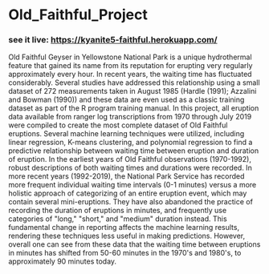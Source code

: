 # Old_Faithful_Project
### see it live: https://kyanite5-faithful.herokuapp.com/

Old Faithful Geyser in Yellowstone National Park is a unique hydrothermal feature that gained its name from its reputation for erupting very regularly approximately every hour. In recent years, the waiting time has fluctuated considerably. Several studies have addressed this relationship using a small dataset of 272 measurements taken in August 1985 (Hardle (1991); Azzalini and Bowman (1990)) and these data are even used as a classic training dataset as part of the R program training manual. In this project, all eruption data available from ranger log transcriptions from 1970 through July 2019 were compiled to create the most complete dataset of Old Faithful eruptions. Several machine learning techniques were utilized, including linear regression, K-means clustering, and polynomial regression to find a predictive relationship between waiting time between eruption and duration of eruption. In the earliest years of Old Faithful observations (1970-1992), robust descriptions of both waiting times and durations were recorded. In more recent years (1992-2019), the National Park Service has recorded more frequent individual waiting time intervals (0-1 minutes) versus a more holistic approach of categorizing of an entire eruption event, which may contain several mini-eruptions. They have also abandoned the practice of recording the duration of eruptions in minutes, and frequently use categories of "long," "short," and "medium" duration instead. This fundamental change in reporting affects the machine learning results, rendering these techniques less useful in making predictions. However, overall one can see from these data that the waiting time between eruptions in minutes has shifted from 50-60 minutes in the 1970's and 1980's, to approximately 90 minutes today. 
